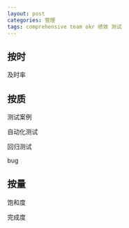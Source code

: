 ```yaml
---
layout: post
categories: 管理
tags: comprehensive team okr 绩效 测试
---
```




## 按时

及时率

## 按质

测试案例

自动化测试

回归测试

bug

## 按量

饱和度

完成度



